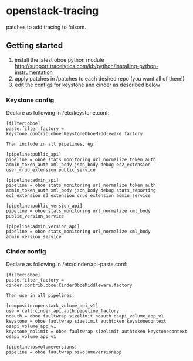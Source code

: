 openstack-tracing
=================

patches to add tracing to folsom.

## Getting started

1. install the latest oboe python module http://support.tracelytics.com/kb/python/installing-python-instrumentation
2. apply patches in /patches to each desired repo (you want all of them!)
3. edit the configs for keystone and cinder as described below

### Keystone config

Declare as following in /etc/keystone.conf:

```
[filter:oboe]
paste.filter_factory = keystone.contrib.oboe:KeystoneOboeMiddleware.factory

Then include in all pipelines, eg:

[pipeline:public_api]
pipeline = oboe stats_monitoring url_normalize token_auth admin_token_auth xml_body json_body debug ec2_extension user_crud_extension public_service

[pipeline:admin_api]
pipeline = oboe stats_monitoring url_normalize token_auth admin_token_auth xml_body json_body debug stats_reporting ec2_extension s3_extension crud_extension admin_service

[pipeline:public_version_api]
pipeline = oboe stats_monitoring url_normalize xml_body public_version_service

[pipeline:admin_version_api]
pipeline = oboe stats_monitoring url_normalize xml_body admin_version_service
```

### Cinder config

Declare as following in /etc/cinder/api-paste.conf:

```
[filter:oboe]
paste.filter_factory = cinder.contrib.oboe:CinderOboeMiddleware.factory

Then use in all pipelines:

[composite:openstack_volume_api_v1]
use = call:cinder.api.auth:pipeline_factory
noauth = oboe faultwrap sizelimit noauth osapi_volume_app_v1
keystone = oboe faultwrap sizelimit authtoken keystonecontext osapi_volume_app_v1
keystone_nolimit = oboe faultwrap sizelimit authtoken keystonecontext osapi_volume_app_v1

[pipeline:osvolumeversions]
pipeline = oboe faultwrap osvolumeversionapp
```
